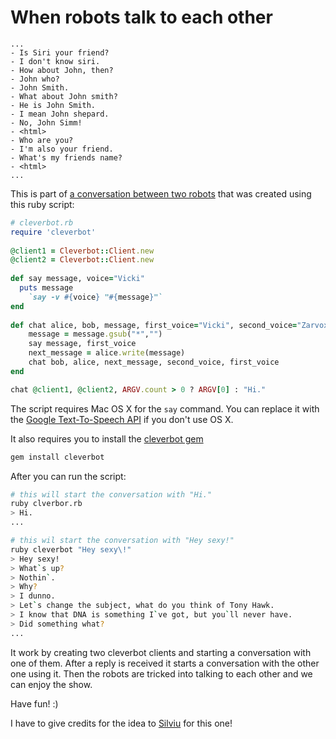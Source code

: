 When robots talk to each other
==============================
 

```
... 
- Is Siri your friend?
- I don't know siri.
- How about John, then?
- John who?
- John Smith.
- What about John smith?
- He is John Smith.
- I mean John shepard.
- No, John Simm!
- <html>
- Who are you?
- I'm also your friend.
- What's my friends name?
- <html>
...
```

This is part of [a conversation between two robots](http://www.youtube.com/watch?v=XD-KrtYOKzo) that was created using this ruby script:

```ruby
# cleverbot.rb
require 'cleverbot'
 
@client1 = Cleverbot::Client.new
@client2 = Cleverbot::Client.new
 
def say message, voice="Vicki"
  puts message
	`say -v #{voice} "#{message}"`
end
 
def chat alice, bob, message, first_voice="Vicki", second_voice="Zarvox"
	message = message.gsub("*","")
	say message, first_voice
	next_message = alice.write(message)
	chat bob, alice, next_message, second_voice, first_voice
end

chat @client1, @client2, ARGV.count > 0 ? ARGV[0] : "Hi."
```

The script requires Mac OS X for the `say` command. You can replace it with the [Google Text-To-Speech API](http://stackoverflow.com/questions/9893175/google-text-to-speech-api) if you don't use OS X.

It also requires you to install the [cleverbot gem](https://github.com/benmanns/cleverbot)

```bash
gem install cleverbot
```

After you can run the script:

```bash
# this will start the conversation with "Hi."
ruby clverbor.rb
> Hi.
...

# this wil start the conversation with "Hey sexy!"
ruby cleverbot "Hey sexy\!"
> Hey sexy!
> What`s up?
> Nothin`.
> Why?
> I dunno.
> Let`s change the subject, what do you think of Tony Hawk.
> I know that DNA is something I`ve got, but you`ll never have.
> Did something what?
...
```

It work by creating two cleverbot clients and starting a conversation with one of them. After a reply is received it starts a conversation with the other one using it. Then the robots are tricked into talking to each other and we can enjoy the show.

Have fun! :)

I have to give credits for the idea to [Silviu](https://github.com/tspop) for this one! 
 
